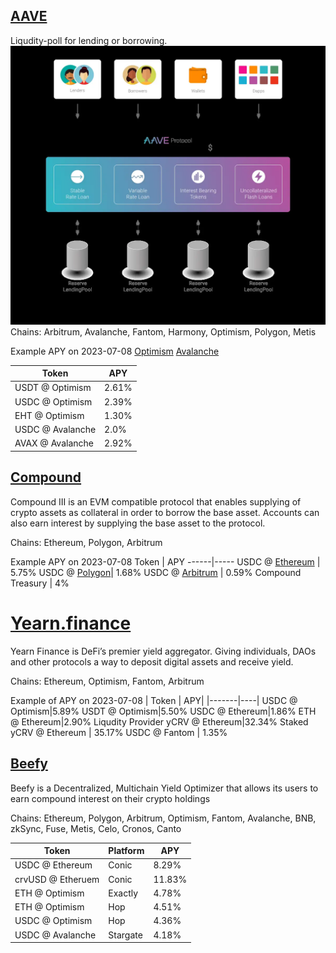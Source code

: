 ## [AAVE](https://docs.aave.com/hub/)
Liqudity-poll for lending or borrowing.
![](farming.md-images/2023-07-08-18-08-50.webp)
Chains: Arbitrum, Avalanche, Fantom, Harmony, Optimism, Polygon, Metis

Example APY on 2023-07-08
[Optimism](https://app.aave.com/?marketName=proto_optimism_v3)
[Avalanche](https://app.aave.com/?marketName=proto_avalanche_v3)

Token | APY
------|----
USDT @ Optimism | 2.61%
USDC @ Optimism | 2.39%
EHT @ Optimism | 1.30%
USDC @ Avalanche | 2.0%
AVAX @ Avalanche | 2.92%



## [Compound](https://compound.finance/)
Compound III is an EVM compatible protocol that enables supplying of crypto assets as collateral in order to borrow the base asset. Accounts can also earn interest by supplying the base asset to the protocol.

Chains: Ethereum, Polygon, Arbitrum

Example APY on 2023-07-08
Token | APY
------|-----
USDC @ [Ethereum](https://app.compound.finance/markets?market=usdc-mainnet) | 5.75%
USDC @ [Polygon](https://app.compound.finance/markets?market=usdc-polygon)|  1.68%
USDC @ [Arbitrum](https://app.compound.finance/markets?market=usdc.e-arb) |  0.59%
Compound Treasury | 4%


# [Yearn.finance]()
Yearn Finance is DeFi’s premier yield aggregator. Giving individuals, DAOs and other protocols a way to deposit digital assets and receive yield.

Chains: Ethereum, Optimism, Fantom, Arbitrum

Example of APY on 2023-07-08
| Token | APY|
|-------|----|
USDC @ Optimism|5.89%
USDT @ Optimism|5.50%
USDC @ Ethereum|1.86%
ETH @ Ethereum|2.90%
Liqudity Provider yCRV @ Ethereum|32.34%
Staked yCRV @ Ethereum | 35.17%
USDC @ Fantom | 1.35%


## [Beefy](https://app.beefy.com/)
Beefy is a Decentralized, Multichain Yield Optimizer that allows its users to earn compound interest on their crypto holdings

Chains: Ethereum, Polygon, Arbitrum, Optimism, Fantom, Avalanche, BNB, zkSync, Fuse, Metis, Celo, Cronos, Canto


Token | Platform | APY
------|----------|-----
USDC @ Ethereum | Conic | 8.29%
crvUSD @ Etheruem | Conic | 11.83%
ETH @ Optimism | Exactly | 4.78%
ETH @ Optimism | Hop | 4.51%
USDC @ Optimism | Hop | 4.36%
USDC @ Avalanche | Stargate | 4.18%